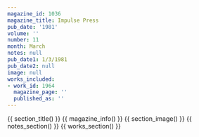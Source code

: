 ```yaml
---
magazine_id: 1036
magazine_title: Impulse Press
pub_date: '1981'
volume: ''
number: 11
month: March
notes: null
pub_date1: 1/3/1981
pub_date2: null
image: null
works_included:
- work_id: 1964
  magazine_page: ''
  published_as: ''
---
```


{{ section_title() }}
{{ magazine_info() }}
{{ section_image() }}
{{ notes_section() }}
{{ works_section() }}
